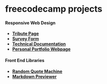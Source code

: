 # freecodecamp projects

#### Responsive Web Design

* **[Tribute Page]()**
* **[Survey Form]()**
* **[Technical Documentation]()**
* **[Personal Portfolio Webpage]()**

#### Front End Libraries

* **[Random Quote Machine]()**
* **[Markdown Previewer]()**